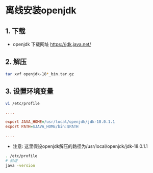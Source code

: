 # 离线安装openjdk

## 1. 下载

- openjdk 下载网址
<https://jdk.java.net/>

## 2. 解压

```sh
tar xvf openjdk-18*_bin.tar.gz
```

## 3. 设置环境变量

```sh
vi /etc/profile
```

```ini
....

export JAVA_HOME=/usr/local/openjdk/jdk-18.0.1.1
export PATH=$JAVA_HOME/bin:$PATH

....
```

- 注意: 这里假设openjdk解压的路径为/usr/local/openjdk/jdk-18.0.1.1

```sh
. /etc/profile
# 验证
java -version
```

